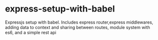 # express-setup-with-babel
Expressjs setup with babel. Includes express router,express middlewares, adding data to context and sharing between routes, module system with es6, and a simple rest api 
